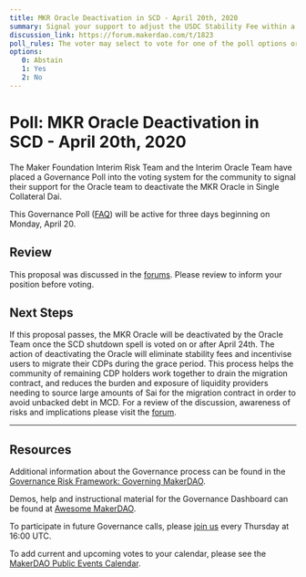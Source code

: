 ```yaml
---
title: MKR Oracle Deactivation in SCD - April 20th, 2020
summary: Signal your support to adjust the USDC Stability Fee within a range of 8% to 16%
discussion_link: https://forum.makerdao.com/t/1823
poll_rules: The voter may select to vote for one of the poll options or they may elect to abstain from the poll entirely
options:
   0: Abstain
   1: Yes
   2: No
---
```

# Poll: MKR Oracle Deactivation in SCD - April 20th, 2020

The Maker Foundation Interim Risk Team and the Interim Oracle Team have placed a Governance Poll into the voting system for the community to signal their support for the Oracle team to deactivate the MKR Oracle in Single Collateral Dai.

This Governance Poll ([FAQ](https://community-development.makerdao.com/governance/governance#is-there-more-than-one-type-of-vote)) will be active for three days beginning on Monday, April 20.

## Review

This proposal was discussed in the [forums](https://forum.makerdao.com/t/sequential-process-for-scd-shutdown/1823). Please review to inform your position before voting.

## Next Steps

If this proposal passes, the MKR Oracle will be deactivated by the Oracle Team once the SCD shutdown spell is voted on or after April 24th. The action of deactivating the Oracle will eliminate stability fees and incentivise users to migrate their CDPs during the grace period. This process helps the community of remaining CDP holders work together to drain the migration contract, and reduces the burden and exposure of liquidity providers needing to source large amounts of Sai for the migration contract in order to avoid unbacked debt in MCD. For a review of the discussion, awareness of risks and implications please visit the [forum](https://forum.makerdao.com/t/sequential-process-for-scd-shutdown/1823).

---

## Resources

Additional information about the Governance process can be found in the [Governance Risk Framework: Governing MakerDAO](https://community-development.makerdao.com/governance/governance-risk-framework).

Demos, help and instructional material for the Governance Dashboard can be found at [Awesome MakerDAO](https://awesome.makerdao.com/#voting).

To participate in future Governance calls, please [join us](https://community-development.makerdao.com/governance/governance-and-risk-meetings) every Thursday at 16:00 UTC.

To add current and upcoming votes to your calendar, please see the [MakerDAO Public Events Calendar](https://calendar.google.com/calendar/embed?src=makerdao.com_3efhm2ghipksegl009ktniomdk%40group.calendar.google.com&ctz=America%2FLos_Angeles).
